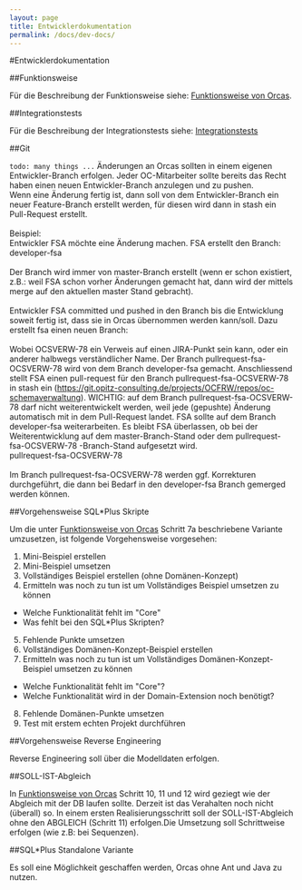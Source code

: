```yaml
---
layout: page
title: Entwicklerdokumentation
permalink: /docs/dev-docs/
---
```


#Entwicklerdokumentation

##Funktionsweise

Für die Beschreibung der Funktionsweise siehe: [Funktionsweise von Orcas]({{site.baseurl}}/docs/how-it-works/).

##Integrationstests

Für die Beschreibung der Integrationstests siehe: [Integrationstests]({{site.baseurl}}/docs/integration-tests/)

##Git

`todo: many things ...`
Änderungen an Orcas sollten in einem eigenen Entwickler-Branch erfolgen. Jeder OC-Mitarbeiter sollte bereits das Recht haben einen neuen Entwickler-Branch anzulegen und zu pushen.
<br/>Wenn eine Änderung fertig ist, dann soll von dem Entwickler-Branch ein neuer Feature-Branch erstellt werden, für diesen wird dann in stash ein Pull-Request erstellt.
<br/><br/>Beispiel:
<br/>Entwickler FSA möchte eine Änderung machen. FSA erstellt den Branch:
<br/>developer-fsa
<br/><br/>Der Branch wird immer von master-Branch erstellt (wenn er schon existiert, z.B.: weil FSA schon vorher Änderungen gemacht hat, dann wird der mittels merge auf den aktuellen master Stand gebracht).
<br/><br/>Entwickler FSA committed und pushed in den Branch bis die Entwicklung soweit fertig ist, dass sie in Orcas übernommen werden kann/soll. Dazu erstellt fsa einen neuen Branch:
<br/><br/>Wobei OCSVERW-78 ein Verweis auf einen JIRA-Punkt sein kann, oder ein anderer halbwegs verständlicher Name. Der Branch pullrequest-fsa-OCSVERW-78 wird von dem Branch developer-fsa gemacht. Anschliessend stellt FSA einen pull-request für den Branch pullrequest-fsa-OCSVERW-78 in stash ein (https://git.opitz-consulting.de/projects/OCFRW/repos/oc-schemaverwaltung). WICHTIG: auf dem Branch pullrequest-fsa-OCSVERW-78 darf nicht weiterentwickelt werden, weil jede (gepushte) Änderung automatisch mit in dem Pull-Request landet. FSA sollte auf dem Branch developer-fsa weiterarbeiten. Es bleibt FSA überlassen, ob bei der Weiterentwicklung auf dem master-Branch-Stand oder dem pullrequest-fsa-OCSVERW-78 -Branch-Stand aufgesetzt wird.
<br/>pullrequest-fsa-OCSVERW-78
<br/><br/>Im Branch pullrequest-fsa-OCSVERW-78 werden ggf. Korrekturen durchgeführt, die dann bei Bedarf in den developer-fsa Branch gemerged werden können.

##Vorgehensweise SQL*Plus Skripte

Um die unter [Funktionsweise von Orcas]({{site.baseurl}}/docs/how-it-works/) Schritt 7a beschriebene Variante umzusetzen, ist folgende Vorgehensweise vorgesehen:

1. Mini-Beispiel erstellen
2. Mini-Beispiel umsetzen
3. Vollständiges Beispiel erstellen (ohne Domänen-Konzept)
4. Ermitteln was noch zu tun ist um Vollständiges Beispiel umsetzen zu können
  - Welche Funktionalität fehlt im "Core"
  - Was fehlt bei den SQL*Plus Skripten?
5. Fehlende Punkte umsetzen
6. Vollständiges Domänen-Konzept-Beispiel erstellen
7. Ermitteln was noch zu tun ist um Vollständiges Domänen-Konzept-Beispiel umsetzen zu können
  - Welche Funktionalität fehlt im "Core"?
  - Welche Funktionalität wird in der Domain-Extension noch benötigt?
8. Fehlende Domänen-Punkte umsetzen
9. Test mit erstem echten Projekt durchführen

##Vorgehensweise Reverse Engineering

Reverse Engineering soll über die Modelldaten erfolgen.

##SOLL-IST-Abgleich

In [Funktionsweise von Orcas]({{site.baseurl}}/docs/how-it-works/) Schritt 10, 11 und 12 wird geziegt wie der Abgleich mit der DB laufen sollte. Derzeit ist das Verahalten noch nicht (überall) so. In einem ersten Realisierungsschritt soll der SOLL-IST-Abgleich ohne den ABGLEICH (Schritt 11) erfolgen.Die Umsetzung soll Schrittweise erfolgen (wie z.B: bei Sequenzen).

##SQL*Plus Standalone Variante

Es soll eine Möglichkeit geschaffen werden, Orcas ohne Ant und Java zu nutzen.
